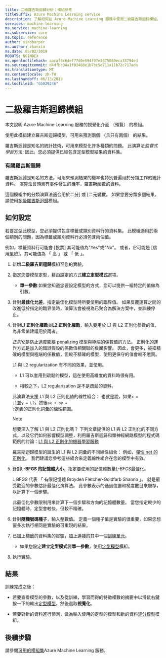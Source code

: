 ```yaml
---
title: 二級羅吉斯迴歸分析：模組參考
titleSuffix: Azure Machine Learning service
description: 了解如何在 Azure Machine Learning 服務中使用二級羅吉斯迴歸模組，來建立羅吉斯迴歸模型，可用來預測兩個 （且只有兩個） 的結果。
services: machine-learning
ms.service: machine-learning
ms.subservice: core
ms.topic: reference
author: xiaoharper
ms.author: zhanxia
ms.date: 05/02/2019
ROBOTS: NOINDEX
ms.openlocfilehash: aacaf6c64ef77d0e694f97e3675060eca33794ed
ms.sourcegitcommit: d4dfbc34a1f03488e1b7bc5e711a11b72c717ada
ms.translationtype: MT
ms.contentlocale: zh-TW
ms.lasthandoff: 06/13/2019
ms.locfileid: "65029246"
---
```

# <a name="two-class-logistic-regression-module"></a>二級羅吉斯迴歸模組

本文說明 Azure Machine Learning 服務的視覺化介面 （預覽） 的模組。

使用此模組建立羅吉斯迴歸模型，可用來預測兩個 （且只有兩個） 的結果。 

羅吉斯迴歸是知名的統計技術，可用來模型化許多種類的問題。 此演算法*監督式學習*方法; 因此，您必須提供已經包含定型模型結果的資料集。  

### <a name="about-logistic-regression"></a>有關羅吉斯迴歸  

羅吉斯迴歸是知名的方法，可用來預測結果的機率也特別普遍用於分類工作的統計資料。 演算法會預測有事件發生的機率，羅吉斯函數的資料。
  
這個模組中的分類演算法適合用於二分] 或 [二元變數。 如果您要分類多個結果，請使用[多級羅吉斯迴歸](./multiclass-logistic-regression.md)模組。

##  <a name="how-to-configure"></a>如何設定  

若要定型此模型，您必須提供包含標籤或類別資料行的資料集。 此模組適用於兩個類別的問題，因為標籤或類別資料行必須包含兩個值。 

例如，標籤資料行可能會 [投票] 其可能值為"Yes"或"No"。 或者，它可能是 [信用風險]，其可能值為 「 高 」 或 「 低 」。 
  
1.  新增**二級羅吉斯迴歸**模組至您的實驗。  
  
2.  指定您要模型定型，藉由設定的方式**建立定型模式**選項。  
  
    -   **單一參數**:如果您知道您要設定模型的方式，您可以提供一組特定的值做為引數。  
  
3.  針對**最佳化允差**，指定最佳化模型時所要使用的臨界值。 如果反覆運算之間的改進低於指定的臨界值時，演算法會被視為已聚合為解決方案中，並訓練停止。  
  
4.  針對**L1 正則化權數**並**L2 正則化權數**，輸入要用於 L1 與 L2 正則化參數的值。 為非零值建議用於兩者。  
  
     *正則化*是防止過度膨脹 penalizing 模型與極端的係數值的方法。 正則化的運作方式是加入的錯誤假設的係數值相關聯的負面影響。 因此，會更多，被扣精確的模型與極端的係數值，但較不精確的模型，使用更保守的值會較不懲罰。  
  
     L1 與 L2 regularization 有不同的效果，並使用。  
  
    -   L1 可以套用到疏鬆的模型，這在使用高維度的資料時很有用。  
  
    -   相較之下，L2 regularization 是不是疏鬆的資料。  
  
     此演算法支援 L1 與 L2 正則化值的線性組合： 也就是說，如果<code>x = L1</code>並<code>y = L2</code>，然後<code>ax + by = c</code>定義的正則化詞彙的線性範圍。  
  
    > [!NOTE]
    >  想要深入了解 L1 與 L2 正則化嗎？ 下列文章提供的 L1 與 L2 正則化的不同方式，以及它們如何影響模型調整，利用羅吉斯迴歸和類神經網路模型的程式碼範例的討論：[L1 與 L2 正則化的機器學習服務](https://msdn.microsoft.com/magazine/dn904675.aspx)  
    >
    > 羅吉斯迴歸模型的誕生的 L1 與 L2 詞彙的不同線性組合： 例如，[彈性 net 的正則化](https://wikipedia.org/wiki/Elastic_net_regularization)。 我們建議您參考這些組合來定義線性組合在您的模型中有效。
      
5.  針對**L-BFGS 的記憶體大小**，指定要使用的記憶體數量*L-BFGS*最佳化。  
  
     L BFGS 代表 「 有限記憶體 Broyden Fletcher-Goldfarb Shanno 」。 就是最受歡迎的參數估計最佳化演算法。 此參數表示的通過位置和梯度數目來儲存，以計算下一個步驟。  
  
     此最佳化參數限制用來計算下一個步驟和方向的記憶體數量。 當您指定較少的記憶體時，定型會較快，但較不精確。  
  
6.  針對**隨機號碼種子**，輸入整數值。 定義一個種子值是實驗的很重要，如果您想要多次執行相同是實驗的可重現的結果。  
  
  
8. 已加上標籤的資料集的實驗，加上連接的其中一個[訓練單元](module-reference.md)。  
  
    -   如果您設定**建立定型模式**要**單一參數**，使用[定型模型](./train-model.md)模組。  
  
9. 執行實驗。  
  
## <a name="results"></a>結果

訓練完成之後：

+ 若要查看模型的參數，以及從訓練，學習而得的特徵權數的摘要中以滑鼠右鍵按一下的輸出[定型模型](./train-model.md)，然後選取**視覺化**。   
  
+ 若要對新的資料進行預測，做為輸入使用的定型的模型和新的資料[評分模型](./score-model.md)模組。 


## <a name="next-steps"></a>後續步驟

請參閱[可用的模組集](module-reference.md)Azure Machine Learning 服務。 